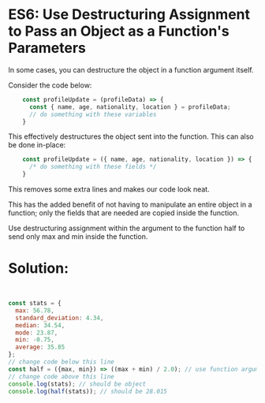# ES6: Use Destructuring Assignment to Pass an Object as a Function's Parameters

In some cases, you can destructure the object in a function argument itself.

Consider the code below:
```javascript
    const profileUpdate = (profileData) => {
      const { name, age, nationality, location } = profileData;
      // do something with these variables
    }
```

This effectively destructures the object sent into the function. This can also be done in-place:
```javascript
    const profileUpdate = ({ name, age, nationality, location }) => {
      /* do something with these fields */
    }
```

This removes some extra lines and makes our code look neat.

This has the added benefit of not having to manipulate an entire object in a function; only the fields that are needed are copied inside the function.

Use destructuring assignment within the argument to the function half to send only max and min inside the function.


# Solution:

```javascript


const stats = {
  max: 56.78,
  standard_deviation: 4.34,
  median: 34.54,
  mode: 23.87,
  min: -0.75,
  average: 35.85
};
// change code below this line
const half = ({max, min}) => ((max + min) / 2.0); // use function argument destructurung
// change code above this line
console.log(stats); // should be object
console.log(half(stats)); // should be 28.015

```
